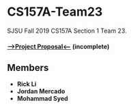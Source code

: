 # CS157A-Team23
SJSU Fall 2019 CS157A Section 1 Team 23. 
#### [-->Project Proposal<--](https://docs.google.com/document/d/191xEl2XGk7AGcIiCMkq1VEpFbaK1IXagQnY6_I51A5o/edit?usp=sharing) (incomplete)

## Members
* **Rick Li**
* **Jordan Mercado**
* **Mohammad Syed**

